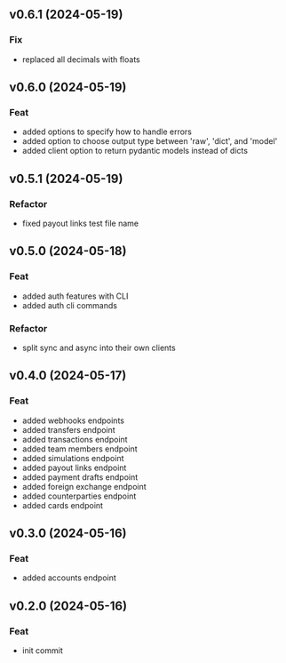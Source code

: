 ## v0.6.1 (2024-05-19)

### Fix

- replaced all decimals with floats

## v0.6.0 (2024-05-19)

### Feat

- added options to specify how to handle errors
- added option to choose output type between 'raw', 'dict', and 'model'
- added client option to return pydantic models instead of dicts

## v0.5.1 (2024-05-19)

### Refactor

- fixed payout links test file name

## v0.5.0 (2024-05-18)

### Feat

- added auth features with CLI
- added auth cli commands

### Refactor

- split sync and async into their own clients

## v0.4.0 (2024-05-17)

### Feat

- added webhooks endpoints
- added transfers endpoint
- added transactions endpoint
- added team members endpoint
- added simulations endpoint
- added payout links endpoint
- added payment drafts endpoint
- added foreign exchange endpoint
- added counterparties endpoint
- added cards endpoint

## v0.3.0 (2024-05-16)

### Feat

- added accounts endpoint

## v0.2.0 (2024-05-16)

### Feat

- init commit

